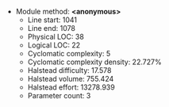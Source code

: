 * Module method: **&lt;anonymous&gt;**
   * Line start: 1041
   * Line end: 1078
   * Physical LOC: 38
   * Logical LOC: 22
   * Cyclomatic complexity: 5
   * Cyclomatic complexity density: 22.727%
   * Halstead difficulty: 17.578
   * Halstead volume: 755.424
   * Halstead effort: 13278.939
   * Parameter count: 3
